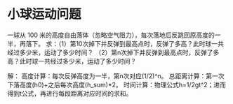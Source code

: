 # 小球运动问题
一球从 100 米的高度自由落体（忽略空气阻力），每次落地后反跳回原高度的一半，再落下。
    求：（1）第10次掉下并反弹到最高点时，反弹了多高？此时球一共经过多少米，运动了多少时间？ 
    （2）第n次掉下并反弹到最高点时，反弹了多高？此时球一共经过多少米，运动了多少时间？

解：
高度计算：每次反弹高度为一半，第n次对应(1/2)^n。
总距离计算：第一次下落高度(h0)+之后每次高度(h_sum)*2。
时间计算：物理公式h=1/2gt^2；进而得到t公式，再进行每段距离对应时间的求和。
